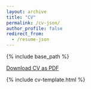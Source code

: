 ```yaml
---
layout: archive
title: "CV"
permalink: /cv-json/
author_profile: false
redirect_from:
  - /resume-json
---
```


{% include base_path %}

<div class="cv-download-links">
  <a target="_blank" rel="noopener noreferrer" href="{{ base_path }}/files/CVBhattarai.pdf" class="btn btn--primary">Download CV as PDF</a>
</div>

<link rel="stylesheet" href="{{ base_path }}/assets/css/cv-style.css">
<link rel="stylesheet" href="https://cdnjs.cloudflare.com/ajax/libs/font-awesome/5.15.4/css/all.min.css">

<style>
  .archive {
    width: 80%;
    margin: 0 auto;
    float: none;
    padding-right: 0;
  }
  
  @media (min-width: 80em) {
    .archive {
      width: 70%;
    }
  }
</style>

{% include cv-template.html %}


